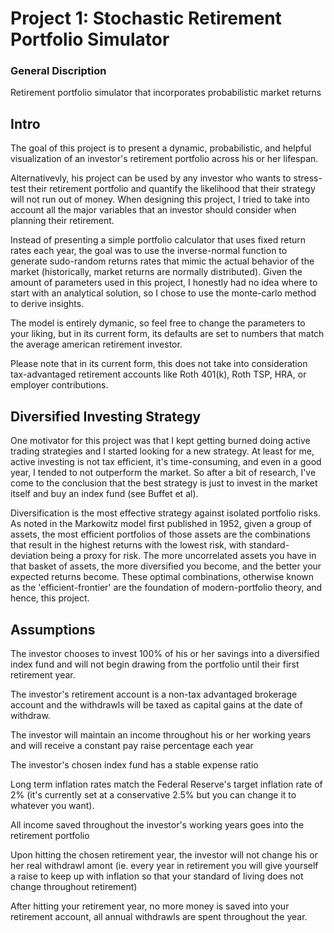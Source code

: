 # Project 1: Stochastic Retirement Portfolio Simulator

### General Discription
Retirement portfolio simulator that incorporates probabilistic market returns

## Intro

The goal of this project is to present a dynamic, probabilistic, and helpful visualization of an investor's retirement portfolio across his or her lifespan.

Alternativevly, his project can be used by any investor who wants to stress-test their retirement portfolio and quantify the likelihood that their strategy will not run out of money. When designing this project, I tried to take into account all the major variables that an investor should consider when planning their retirement.

Instead of presenting a simple portfolio calculator that uses fixed return rates each year, the goal was to use the inverse-normal function to generate sudo-random returns rates that mimic the actual behavior of the market (historically, market returns are normally distributed). Given the amount of parameters used in this project, I honestly had no idea where to start with an analytical solution, so I chose to use the monte-carlo method to derive insights.

The model is entirely dymanic, so feel free to change the parameters to your liking, but in its current form, its defaults are set to numbers that match the average american retirement investor.

Please note that in its current form, this does not take into consideration tax-advantaged retirement accounts like Roth 401(k), Roth TSP, HRA, or employer contributions.

## Diversified Investing Strategy
One motivator for this project was that I kept getting burned doing active trading strategies and I started looking for a new strategy. At least for me, active investing is not tax efficient, it's time-consuming, and even in a good year, I tended to not outperform the market. So after a bit of research, I've come to the conclusion that the best strategy is just to invest in the market itself and buy an index fund (see Buffet et al).

Diversification is the most effective strategy against isolated portfolio risks. As noted in the Markowitz model first published in 1952, given a group of assets, the most efficient portfolios of those assets are the combinations that result in the highest returns with the lowest risk, with standard-deviation being a proxy for risk. The more uncorrelated assets you have in that basket of assets, the more diversified you become, and the better your expected returns become. These optimal combinations, otherwise known as the 'efficient-frontier' are the foundation of modern-portfolio theory, and hence, this project.

## Assumptions
The investor chooses to invest 100% of his or her savings into a diversified index fund and will not begin drawing from the portfolio until their first retirement year.

The investor's retirement account is a non-tax advantaged brokerage account and the withdrawls will be taxed as capital gains at the date of withdraw.

The investor will maintain an income throughout his or her working years and will receive a constant pay raise percentage each year

The investor's chosen index fund has a stable expense ratio

Long term inflation rates match the Federal Reserve's target inflation rate of 2% (it's currently set at a conservative 2.5% but you can change it to whatever you want).

All income saved throughout the investor's working years goes into the retirement portfolio

Upon hitting the chosen retirement year, the investor will not change his or her real withdrawl amont (ie. every year in retirement you will give yourself a raise to keep up with inflation so that your standard of living does not change throughout retirement)

After hitting your retirement year, no more money is saved into your retirement account, all annual withdrawls are spent throughout the year.
